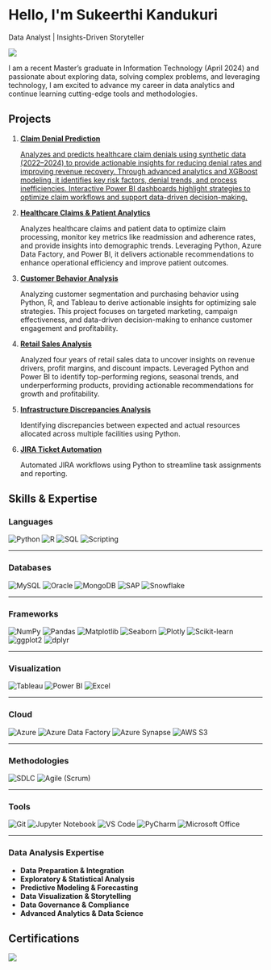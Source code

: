 
# Hello, I'm Sukeerthi Kandukuri
Data Analyst | Insights-Driven Storyteller

<a href="https://linkedin.com/sukeerthi-kandukuri"><img src="https://img.shields.io/badge/-LinkedIn-0072b1?&style=for-the-badge&logo=linkedin&logoColor=white" /></a>

I am a recent Master’s graduate in Information Technology (April 2024) and passionate about exploring data, solving complex problems, and leveraging technology, I am excited to advance my career in data analytics and continue learning cutting-edge tools and methodologies.

## Projects
1. <a href="https://github.com/KandukuriSukeerthi/Claims-denial-prediction">**Claim Denial Prediction**

   Analyzes and predicts healthcare claim denials using synthetic data (2022–2024) to provide actionable insights for reducing denial rates and improving revenue recovery. Through advanced analytics and XGBoost modeling, it identifies key risk factors, denial trends, and process inefficiencies. Interactive Power BI dashboards highlight strategies to optimize claim workflows and support data-driven decision-making.
   
1. <a href="https://github.com/KandukuriSukeerthi/Healthcare-Claims-and-Patient-Analytics">**Healthcare Claims & Patient Analytics**</a>

   Analyzes healthcare claims and patient data to optimize claim processing, monitor key metrics like readmission and adherence rates, and provide insights into demographic trends. Leveraging Python, Azure Data Factory, and Power BI, it delivers actionable recommendations to enhance operational efficiency and improve patient outcomes.

2. <a href="https://github.com/KandukuriSukeerthi/Customer-Behavior-Analysis">**Customer Behavior Analysis**</a>

   Analyzing customer segmentation and purchasing behavior using Python, R, and Tableau to derive actionable insights for optimizing sale strategies. This project focuses on targeted marketing, campaign effectiveness, and data-driven decision-making to enhance customer engagement and profitability. 

3. <a href="https://github.com/KandukuriSukeerthi/Retail-Sales-Analysis">**Retail Sales Analysis** </a>

   Analyzed four years of retail sales data to uncover insights on revenue drivers, profit margins, and discount impacts. Leveraged Python and Power BI to identify top-performing regions, seasonal trends, and underperforming products, providing actionable recommendations for growth and profitability.   

4. <a href="https://github.com/KandukuriSukeerthi/Infrastructure-Discrepancies-Analysis">**Infrastructure Discrepancies Analysis**</a>

   Identifying discrepancies between expected and actual resources allocated across multiple facilities using Python.  

5. <a href="https://github.com/KandukuriSukeerthi/jira-ticket-automation">**JIRA Ticket Automation**</a>

   Automated JIRA workflows using Python to streamline task assignments and reporting.

## Skills & Expertise

### **Languages**  
![Python](https://img.shields.io/badge/-Python-3776AB?logo=python&logoColor=white&style=flat)  ![R](https://img.shields.io/badge/-R-276DC3?logo=r&logoColor=white&style=flat)  ![SQL](https://img.shields.io/badge/-SQL-4479A1?logo=postgresql&logoColor=white&style=flat)  ![Scripting](https://img.shields.io/badge/-Scripting-0052CC?logo=terminal&logoColor=white&style=flat)

---

### **Databases**  
![MySQL](https://img.shields.io/badge/-MySQL-4479A1?logo=mysql&logoColor=white&style=flat)  ![Oracle](https://img.shields.io/badge/-Oracle-F80000?logo=oracle&logoColor=white&style=flat)  ![MongoDB](https://img.shields.io/badge/-MongoDB-47A248?logo=mongodb&logoColor=white&style=flat)  ![SAP](https://img.shields.io/badge/-SAP-0FAAFF?logo=sap&logoColor=white&style=flat)  ![Snowflake](https://img.shields.io/badge/-Snowflake-29B5E8?logo=snowflake&logoColor=white&style=flat)

---

### **Frameworks**  
![NumPy](https://img.shields.io/badge/-NumPy-013243?logo=numpy&logoColor=white&style=flat)  ![Pandas](https://img.shields.io/badge/-Pandas-150458?logo=pandas&logoColor=white&style=flat)  ![Matplotlib](https://img.shields.io/badge/-Matplotlib-3776AB?logo=python&logoColor=white&style=flat)  ![Seaborn](https://img.shields.io/badge/-Seaborn-3776AB?logo=python&logoColor=white&style=flat)  ![Plotly](https://img.shields.io/badge/-Plotly-3F4F75?logo=plotly&logoColor=white&style=flat)  ![Scikit-learn](https://img.shields.io/badge/-Scikit%20Learn-F7931E?logo=scikitlearn&logoColor=white&style=flat)  ![ggplot2](https://img.shields.io/badge/-ggplot2-276DC3?logo=r&logoColor=white&style=flat)  ![dplyr](https://img.shields.io/badge/-dplyr-276DC3?logo=r&logoColor=white&style=flat)

---

### **Visualization**  
![Tableau](https://img.shields.io/badge/-Tableau-E97627?logo=tableau&logoColor=white&style=flat)  ![Power BI](https://img.shields.io/badge/-Power%20BI-F2C811?logo=powerbi&logoColor=black&style=flat)  ![Excel](https://img.shields.io/badge/-Excel-217346?logo=microsoft-excel&logoColor=white&style=flat)

---

### **Cloud**  
![Azure](https://img.shields.io/badge/-Azure-0078D4?logo=microsoft-azure&logoColor=white&style=flat)  ![Azure Data Factory](https://img.shields.io/badge/-Azure%20Data%20Factory-003B5C?logo=azure-devops&logoColor=white&style=flat) ![Azure Synapse](https://img.shields.io/badge/-Azure%20Synapse-0085CA?logo=azure-synapse-analytics&logoColor=white&style=flat) ![AWS S3](https://img.shields.io/badge/-AWS%20S3-232F3E?logo=amazonaws&logoColor=white&style=flat) 

---

### **Methodologies**  
![SDLC](https://img.shields.io/badge/-SDLC-0052CC?style=flat)  ![Agile (Scrum)](https://img.shields.io/badge/-Agile%20(Scrum)-2496ED?logo=agile&logoColor=white&style=flat)

---

### **Tools**  
![Git](https://img.shields.io/badge/-Git-F05032?logo=git&logoColor=white&style=flat)  ![Jupyter Notebook](https://img.shields.io/badge/-Jupyter%20Notebook-F37626?logo=jupyter&logoColor=white&style=flat)  ![VS Code](https://img.shields.io/badge/-VS%20Code-007ACC?logo=visualstudiocode&logoColor=white&style=flat)  ![PyCharm](https://img.shields.io/badge/-PyCharm-000000?logo=pycharm&logoColor=white&style=flat)  ![Microsoft Office](https://img.shields.io/badge/-Microsoft%20Office-D83B01?logo=microsoft-office&logoColor=white&style=flat)

---

### **Data Analysis Expertise**  
- **Data Preparation & Integration**  
- **Exploratory & Statistical Analysis**  
- **Predictive Modeling & Forecasting**  
- **Data Visualization & Storytelling**  
- **Data Governance & Compliance**  
- **Advanced Analytics & Data Science**


## Certifications
<img src="https://img.shields.io/badge/-AZ--104-0078D4?&style=for-the-badge&logo=Microsoft-Azure&logoColor=white" />
